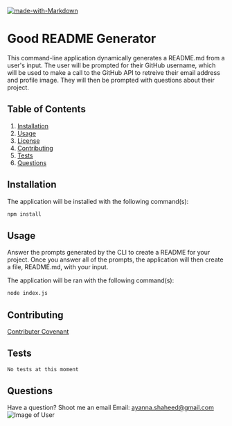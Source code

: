 [![made-with-Markdown](https://img.shields.io/badge/Made%20with-Markdown-1f425f.svg)](http://commonmark.org)

  # Good README Generator
  
  This command-line application dynamically generates a README.md from a user's input. The user will be prompted for their GitHub username, which will be used to make a call to the GitHub API to retreive their email address and profile image. They will then be prompted with questions about their project.
  
  ## Table of Contents
  
  1. [Installation](#installation)
  2. [Usage](#usage)
  3. [License](#license)
  4. [Contributing](#contributing)
  5. [Tests](#tests)
  6. [Questions](#questions)
  
  ## Installation
  
  The application will be installed with the following command(s):
  ```sh
  npm install
  ```
  ## Usage
  
  Answer the prompts generated by the CLI to create a README for your project. Once you answer all of the prompts, the application will then create a file, README.md, with your input.
  
  The application will be ran with the following command(s):
  ```sh
  node index.js
  ```
  ## Contributing
  
  [Contributer Covenant](https://www.contributer-covenant.org/)
  
  ## Tests
  ```sh
  No tests at this moment
  ```

## Questions
Have a question? Shoot me an email
Email: [ayanna.shaheed@gmail.com](mailto:ayanna.shaheed@gmail.com)
![Image of User](https://avatars3.githubusercontent.com/u/22031033?v=4)
